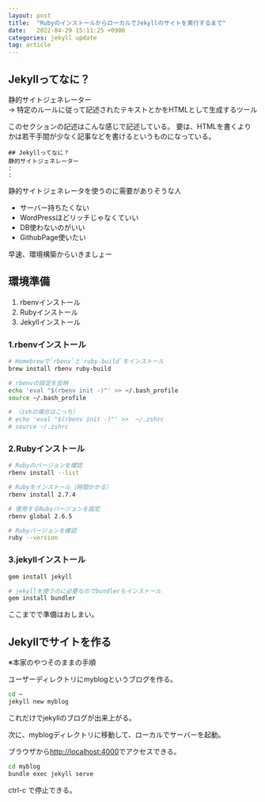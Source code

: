 ```yaml
---
layout: post
title:  "RubyのインストールからローカルでJekyllのサイトを実行するまで"
date:   2022-04-29 15:11:25 +0900
categories: jekyll update
tag: article
---
```


## Jekyllってなに？
静的サイトジェネレーター<br>
 → 特定のルールに従って記述されたテキストとかをHTMLとして生成するツール

このセクションの記述はこんな感じで記述している。
要は、HTMLを書くよりかは若干手間が少なく記事などを書けるというものになっている。
```
## Jekyllってなに？
静的サイトジェネレーター
:
:
```

静的サイトジェネレータを使うのに需要がありそうな人

* サーバー持ちたくない
* WordPressほどリッチじゃなくていい
* DB使わないのがいい
* GithubPage使いたい

早速、環境構築からいきましょー

## 環境準備

1. rbenvインストール
2. Rubyインストール
3. Jekyllインストール

### 1.rbenvインストール
```bash
# Homebrewで`rbenv`と`ruby-build`をインストール
brew install rbenv ruby-build

# rbenvの設定を反映
echo 'eval "$(rbenv init -)"' >> ~/.bash_profile
source ~/.bash_profile

# （zshの場合はこっち）
# echo 'eval "$(rbenv init -)"' >>  ~/.zshrc
# source ~/.zshrc
```

### 2.Rubyインストール
```bash
# Rubyのバージョンを確認
rbenv install --list

# Rubyをインストール（時間かかる）
rbenv install 2.7.4

# 使用するRubyバージョンを設定
rbenv global 2.6.5

# Rubyバージョンを確認
ruby --version
```

### 3.jekyllインストール
```bash
gem install jekyll

# jekyllを使うのに必要なのでbundlerもインストール
gem install bundler
```

ここまでで準備はおしまい。

## Jekyllでサイトを作る
※本家のやつそのままの手順

ユーザーディレクトリにmyblogというブログを作る。

```bash
cd ~
jekyll new myblog
```

これだけでjekyllのブログが出来上がる。

次に、myblogディレクトリに移動して、ローカルでサーバーを起動。

ブラウザから[http://localhost:4000](http://localhost:4000)でアクセスできる。

```bash
cd myblog
bundle exec jekyll serve
```

ctrl-c で停止できる。
